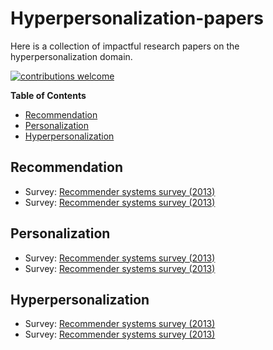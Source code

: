 # Hyperpersonalization-papers

Here is a collection of impactful research papers on the hyperpersonalization domain.

[![contributions welcome](https://img.shields.io/badge/contributions-welcome-brightgreen.svg?style=flat)](./CONTRIBUTING.md)

**Table of Contents**

- [Recommendation](#recommendation)
- [Personalization](#personalization)
- [Hyperpersonalization](#hyperpersonalization)

## Recommendation
- Survey: [Recommender systems survey (2013)](http://irntez.ir/wp-content/uploads/2016/12/sciencedirec.pdf)
- Survey: [Recommender systems survey (2013)](http://irntez.ir/wp-content/uploads/2016/12/sciencedirec.pdf)
 
## Personalization
- Survey: [Recommender systems survey (2013)](http://irntez.ir/wp-content/uploads/2016/12/sciencedirec.pdf)
- Survey: [Recommender systems survey (2013)](http://irntez.ir/wp-content/uploads/2016/12/sciencedirec.pdf)

## Hyperpersonalization
- Survey: [Recommender systems survey (2013)](http://irntez.ir/wp-content/uploads/2016/12/sciencedirec.pdf)
- Survey: [Recommender systems survey (2013)](http://irntez.ir/wp-content/uploads/2016/12/sciencedirec.pdf)
